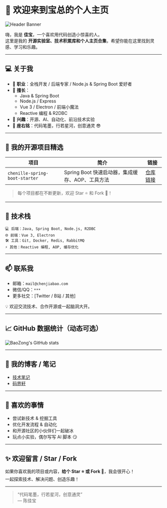# 👋 欢迎来到宝总的个人主页

![Header Banner](https://dummyimage.com/1200x300/000/fff&text=Welcome+to+MoJieXuan)

嗨，我是 **佳宝**，一个喜欢用代码创造小惊喜的人。  
这里是我的 **开源实验室、技术积累库和个人主页合集**，希望你能在这里找到灵感、学习和乐趣。

---

## 💻 关于我

- 🔹 **职业**：全栈开发 / 后端专家 / Node.js & Spring Boot 爱好者  
- 🔹 **擅长**：  
  - Java & Spring Boot  
  - Node.js / Express  
  - Vue 3 / Electron / 前端小魔法  
  - Reactive 编程 & R2DBC  
- 🔹 **兴趣**：开源、AI、自动化、前沿技术实验  
- 🔹 **座右铭**：代码笔墨，行若星河，创意通灵 😎

---

## 🌟 我的开源项目精选

| 项目 | 简介 | 链接 |
|------|------|------|
| `chenille-spring-boot-starter` | Spring Boot 快速启动器，集成缓存、AOP、工具方法 | [仓库链接](https://github.com/mojiexuan/chenille-spring-boot-starter) |

> 每个项目都在不断更新，欢迎 Star ⭐ 和 Fork 🍴！

---

## 🚀 技术栈

```text
💻 后端：Java, Spring Boot, Node.js, R2DBC
🌐 前端：Vue 3, Electron
🛠️ 工具：Git, Docker, Redis, RabbitMQ
⚡ 其他：Reactive 编程, AOP, 缓存优化
```

---

## 📫 联系我

- 邮箱：`mail@chenjiabao.com`  
- 微信/QQ：`***`  
- 更多社交：[Twitter / B站 / 其他]  

💡 欢迎交流技术、合作开源或一起脑洞大开。

---

## 📈 GitHub 数据统计（动态可选）

![BaoZong's GitHub stats](https://github-readme-stats.vercel.app/api?username=mojiexuan&show_icons=true&theme=radical)

---

## 📝 我的博客 / 笔记

- [技术笔记](https://doc.chenjiabao.com)
- [码界轩](https://www.chenjiabao.com/)  

---

## 🎯 喜欢的事情

- 尝试新技术 & 挖掘工具  
- 优化开发流程 & 自动化  
- 和开源社区的小伙伴们一起破冰  
- 玩点小实验，偶尔写写 AI 脚本 😏

---

## ✨ 欢迎留言 / Star / Fork

如果你喜欢我的项目或内容，**给个 Star ⭐ 或 Fork 🍴**，我会很开心！  
一起探索技术、解决问题、创造乐趣！

---

> “代码笔墨，行若星河，创意通灵”  
> — 陈佳宝

